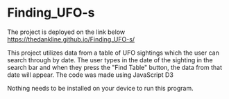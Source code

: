 # Finding_UFO-s

The project is deployed on the link below
https://thedankline.github.io/Finding_UFO-s/


This project utilizes data from a table of UFO sightings which the user can search through by date. 
The user types in the date of the sighting in the search bar and when they press the "Find Table"
button, the data from that date will appear. 
The code was made using JavaScript D3 

Nothing needs to be installed on your device to run this program. 
